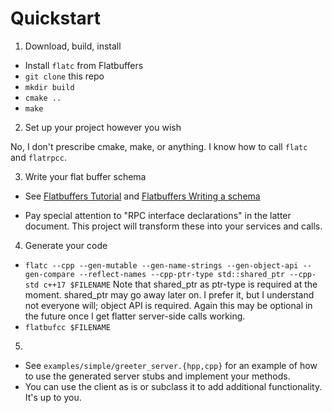 # Quickstart

1. Download, build, install

- Install `flatc` from Flatbuffers
- `git clone` this repo
- `mkdir build`
- `cmake ..`
- `make`

2. Set up your project however you wish

No, I don't prescribe cmake, make, or anything. I know how to call `flatc` and `flatrpcc`.

3. Write your flat buffer schema

- See [Flatbuffers Tutorial](https://google.github.io/flatbuffers/flatbuffers_guide_tutorial.html) and [Flatbuffers Writing a schema](https://google.github.io/flatbuffers/flatbuffers_guide_writing_schema.html)

- Pay special attention to "RPC interface declarations" in the latter document. This project will transform these into your services and calls.

4. Generate your code

- `flatc --cpp --gen-mutable --gen-name-strings --gen-object-api --gen-compare --reflect-names --cpp-ptr-type std::shared_ptr --cpp-std c++17 $FILENAME`
  Note that shared_ptr as ptr-type is required at the moment. shared_ptr may go away later on. I prefer it, but I understand not everyone will; object API is required. Again this may be optional in the future once I get flatter server-side calls working.
- `flatbufcc $FILENAME`

5.

- See `examples/simple/greeter_server.{hpp,cpp}` for an example of how to use the generated server stubs and implement your methods.
- You can use the client as is or subclass it to add additional functionality. It's up to you.
